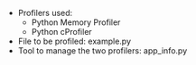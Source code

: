 - Profilers used:
  - Python Memory Profiler
  - Python cProfiler
- File to be profiled: example.py 
- Tool to manage the two profilers: app_info.py
